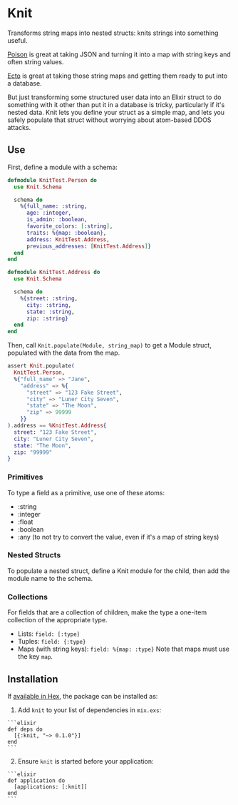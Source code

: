 # Knit

Transforms string maps into nested structs: knits strings into something useful.

[Poison](https://github.com/devinus/poison) is great at taking JSON and turning it into
a map with string keys and often string values.

[Ecto](https://github.com/elixir-ecto/ecto) is great at taking those string maps and getting
them ready to put into a database.

But just transforming some structured user data into an Elixir struct
to do something with it other than put it in a database is tricky, particularly if it's nested
data. Knit lets you define your struct as a simple map, and lets you
safely populate that struct without worrying about atom-based DDOS attacks.

## Use
First, define a module with a schema:
```elixir
defmodule KnitTest.Person do
  use Knit.Schema

  schema do
    %{full_name: :string,
      age: :integer,
      is_admin: :boolean,
      favorite_colors: [:string],
      traits: %{map: :boolean},
      address: KnitTest.Address,
      previous_addresses: [KnitTest.Address]}
  end
end

defmodule KnitTest.Address do
  use Knit.Schema

  schema do
    %{street: :string,
      city: :string,
      state: :string,
      zip: :string}
  end
end
```

Then, call `Knit.populate(Module, string_map)` to get a Module struct, populated with the
data from the map.
```elixir
assert Knit.populate(
  KnitTest.Person,
  %{"full_name" => "Jane",
    "address" => %{
      "street" => "123 Fake Street",
      "city" => "Luner City Seven",
      "state" => "The Moon",
      "zip" => 99999
    }}
).address == %KnitTest.Address{
  street: "123 Fake Street",
  city: "Luner City Seven",
  state: "The Moon",
  zip: "99999"
}
```
### Primitives
To type a field as a primitive, use one of these atoms:
- :string
- :integer
- :float
- :boolean
- :any (to not try to convert the value, even if it's a map of string keys)

### Nested Structs
To populate a nested struct, define a Knit module for the child, then add the 
module name to the schema.

### Collections
For fields that are a collection of children, make the type a one-item collection
of the appropriate type.
- Lists: `field: [:type]`
- Tuples: `field: {:type}`
- Maps (with string keys): `field: %{map: :type}`
Note that maps must use the key `map`.

## Installation

If [available in Hex](https://hex.pm/docs/publish), the package can be installed as:

  1. Add `knit` to your list of dependencies in `mix.exs`:

    ```elixir
    def deps do
      [{:knit, "~> 0.1.0"}]
    end
    ```

  2. Ensure `knit` is started before your application:

    ```elixir
    def application do
      [applications: [:knit]]
    end
    ```

